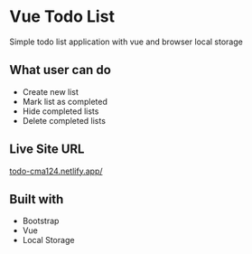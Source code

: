 # Vue Todo List

Simple todo list application with vue and browser local storage

## What user can do

-   Create new list
-   Mark list as completed
-   Hide completed lists
-   Delete completed lists

## Live Site URL

[todo-cma124.netlify.app/](https://todo-cma124.netlify.app/)

## Built with

-   Bootstrap
-   Vue
-   Local Storage
